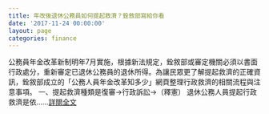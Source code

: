 ```yaml
---
title: 年改後退休公務員如何提起救濟？銓敘部寫給你看
date: '2017-11-24 00:00:00'
layout: page
categories: finance
---
```


公務員年金改革新制明年7月實施，根據新法規定，銓敘部或審定機關必須以書面行政處分，重新審定已退休公務員的退休所得。為讓民眾更了解提起救濟的正確資訊，銓敘部成立的「公務人員年金改革知多少」網頁整理行政救濟的相關流程與注意事項。
一、提起救濟種類是復審→行政訴訟→（釋憲）
退休公務人員提起行政救濟是依......[詳閱全文](https://udn.com/news/story/6656/2838349)